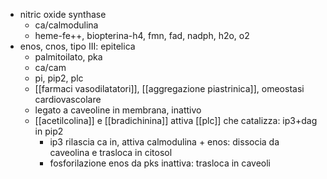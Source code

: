 - nitric oxide synthase
	- ca/calmodulina
	- heme-fe++, biopterina-h4, fmn, fad, nadph, h2o, o2
- enos, cnos, tipo III: epitelica
	- palmitoilato, pka
	- ca/cam
	- pi, pip2, plc
	- [[farmaci vasodilatatori]], [[aggregazione piastrinica]], omeostasi cardiovascolare
	- legato a caveoline in membrana, inattivo
	- [[acetilcolina]] e [[bradichinina]] attiva [[plc]] che catalizza: ip3+dag in pip2
		- ip3 rilascia ca in, attiva calmodulina + enos: dissocia da caveolina e trasloca in citosol
		- fosforilazione enos da pks inattiva: trasloca in caveoli